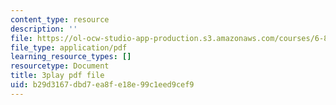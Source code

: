 ```yaml
---
content_type: resource
description: ''
file: https://ol-ocw-studio-app-production.s3.amazonaws.com/courses/6-832-underactuated-robotics-spring-2009/b29d3167dbd7ea8fe18e99c1eed9cef9_-RRYZ-b9NpI.pdf
file_type: application/pdf
learning_resource_types: []
resourcetype: Document
title: 3play pdf file
uid: b29d3167-dbd7-ea8f-e18e-99c1eed9cef9
---
```

